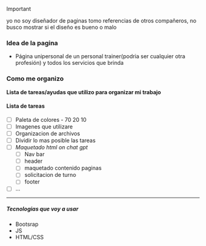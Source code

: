 > [!IMPORTANT]
> yo no soy diseñador de paginas tomo referencias de otros compañeros, no busco mostrar si el diseño es bueno o malo

### Idea de la pagina

- Página unipersonal de un personal trainer(podria ser cualquier otra profesión) y todos los servicios que brinda

### Como me organizo

**Lista de tareas/ayudas que utilizo para organizar mi trabajo**

#### Lista de tareas

- [ ] Paleta de colores - 70 20 10
- [ ] Imagenes que utilizare
- [ ] Organizacion de archivos
- [ ] Dividir lo mas posible las tareas
- [ ] _Maquetado html on chat gpt_
  - [ ] Nav bar
  - [ ] header
  - [ ] maquetado contenido paginas
  - [ ] solicitacion de turno
  - [ ] footer
- [ ] ...

---

##### Tecnologias que voy a usar

- Bootsrap
- JS
- HTML/CSS
